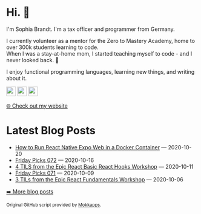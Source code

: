 <h1>Hi. 👋</h1>
<p>I'm Sophia Brandt. I'm a tax officer and programmer from Germany.</p>
<p>I currently volunteer as a mentor for the Zero to Mastery Academy, home to over 300k students learning to code.<br>
When I was a stay-at-home mom, I started teaching myself to code - and I never looked back. 💜</p>
<p>I enjoy functional programming languages, learning new things, and writing about it.</p>
<p><a href="https://www.twitter.com/hisophiabrandt"><img src="https://img.shields.io/badge/twitter-%231DA1F2.svg?&style=for-the-badge&logo=twitter&logoColor=white" height=25></a> <a href="https://www.linkedin.com/in/sophiabrandt"><img src="https://img.shields.io/badge/linkedin-%230077B5.svg?&style=for-the-badge&logo=linkedin&logoColor=white" height=25></a> <a href="https://dev.to/sophiabrandt"><img src="https://img.shields.io/badge/DEV.TO-%230A0A0A.svg?&style=for-the-badge&logo=dev-dot-to&logoColor=white" height=25></a></p>
<p><a href="https://www.sophiabrandt.com">🌐 Check out my website</a></p>
<h1>Latest Blog Posts</h1>
  <ul>
    <li><a href=https://www.rockyourcode.com/how-to-run-react-native-expo-web-in-a-docker-container/>How to Run React Native Expo Web in a Docker Container</a> — 2020-10-20</li><li><a href=https://www.rockyourcode.com/friday-picks-072/>Friday Picks 072</a> — 2020-10-16</li><li><a href=https://www.rockyourcode.com/til-from-the-epic-react-basic-react-hooks-workshop/>4 TILS from the Epic React Basic React Hooks Workshop</a> — 2020-10-11</li><li><a href=https://www.rockyourcode.com/friday-picks-071/>Friday Picks 071</a> — 2020-10-09</li><li><a href=https://www.rockyourcode.com/til-from-the-epic-react-fundamentals-workshop/>3 TILs from the Epic React Fundamentals Workshop</a> — 2020-10-06</li>
  </ul>
<p><a href="https://www.rockyourcode.com">➡️ More blog posts</a></p>
<p><small>Original GitHub script provided by <a href="https://github.com/Mokkapps">Mokkapps</a>.</small></p>
